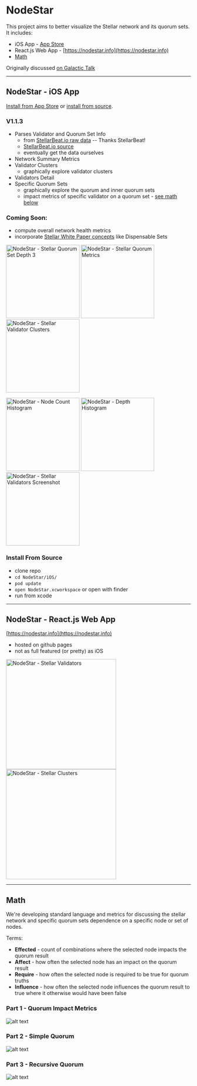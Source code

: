 # NodeStar

This project aims to better visualize the Stellar network and its quorum sets. It includes:

* iOS App - [App Store](https://itunes.apple.com/us/app/nodestar-for-stellar/id1425168670?mt=8)
* React.js Web App - [https://nodestar.info](https://nodestar.info)
* [Math](#math)

Originally discussed [on Galactic Talk](https://galactictalk.org/d/1521-what-are-indicators-of-a-healthy-stellar-network/7)

<hr/>

## NodeStar - iOS App

[Install from App Store](https://itunes.apple.com/us/app/nodestar-for-stellar/id1425168670?mt=8) or [install from source](#install-from-source).

### V1.1.3
* Parses Validator and Quorum Set Info
  * from [StellarBeat.io raw data](https://stellarbeat.io/nodes/dataset) -- Thanks StellarBeat!
  * [StellarBeat.io source](https://github.com/stellarbeat/js-stellar-node-connector)
  * eventually get the data ourselves
* Network Summary Metrics
* Validator Clusters
  * graphically explore validator clusters
* Validators Detail
* Specific Quorum Sets
  * graphically explore the quorum and inner quorum sets
  * impact metrics of specific validator on a quorum set - [see math below](#math)

### Coming Soon:

* compute overall network health metrics
* incorporate [Stellar White Paper concepts](https://www.stellar.org/papers/stellar-consensus-protocol.pdf) like Dispensable Sets

<p float="left">
  <img src="iOS/screen-shots/3-quorum-set-depth-3.png" width="200" alt="NodeStar - Stellar Quorum Set Depth 3" />
  <img src="iOS/screen-shots/7-quorum-metrics.png" width="200" alt="NodeStar - Stellar Quorum Metrics" />
  <img src="iOS/screen-shots/8-validator-clusters.png" width="200" alt="NodeStar - Stellar Validator Clusters" />
</p>
<p float="left">
  <img src="iOS/screen-shots/4-summary-1.png" width="200" alt="NodeStar - Node Count Histogram" />
  <img src="iOS/screen-shots/5-summary-2.png" width="200" alt="NodeStar - Depth Histogram" />
  <img src="iOS/screen-shots/1-validators.png" width="200" alt="NodeStar - Stellar Validators Screenshot" />
</p>

### Install From Source
* clone repo
* `cd NodeStar/iOS/`
* `pod update`
* `open NodeStar.xcworkspace` or open with finder
* run from xcode

<hr/>


## NodeStar - React.js Web App

[https://nodestar.info](https://nodestar.info)

* hosted on github pages
* not as full featured (or pretty) as iOS

<p float="left">
  <img src="react/screen-shots/1-validators.png" width="300" alt="NodeStar - Stellar Validators" />
  <img src="react/screen-shots/2-clusters.png" width="300" alt="NodeStar - Stellar Clusters" />
</p>

<hr/>


## Math

We're developing standard language and metrics for discussing the stellar network and specific quorum sets dependence on a specific node or set of nodes.

Terms:

* **Effected** - count of combinations where the selected node impacts the quorum result
* **Affect** - how often the selected node has an impact on the quorum result
* **Require** - how often the selected node is required to be true for quorum truths
* **Influence** - how often the selected node influences the quorum result to true where it otherwise would have been false


### Part 1 - Quorum Impact Metrics
![alt text](math/math1.tex.png "Math 1 - impact metrics")

### Part 2 - Simple Quorum
![alt text](math/math2.tex.png "Math 2 - simple quorum")

### Part 3 - Recursive Quorum
![alt text](math/math3.tex.png "Math 2 - recursive quorum")


